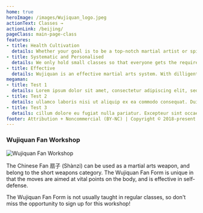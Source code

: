 ```yaml
---
home: true
heroImage: /images/Wujiquan_logo.jpeg
actionText: Classes →
actionLink: /beijing/
pageClass: main-page-class
features:
- title: Health Cultivation
  details: Whether your goal is to be a top-notch martial artist or spiritual cultivation, you will get a firm foundation and stay healthy physically, mentally and spiritually.
- title: Systematic and Personalised
  details: We only hold small classes so that everyone gets the required attention. Our instructors teach in a systematic manner to ensure you can progress in the best manner.
- title: Effective
  details: Wujiquan is an effective martial arts system. With dilligent practice and correct guidance, you can start feeling the effects and benefits yourself in a matter of months. 
megaman:
- title: Test 1
  details: Lorem ipsum dolor sit amet, consectetur adipiscing elit, sed do eiusmod tempor incididunt ut labore et dolore magna aliqua. Ut enim ad minim veniam, quis nostrud exercitation
- title: Test 2
  details: ullamco laboris nisi ut aliquip ex ea commodo consequat. Duis aute irure dolor in reprehenderit in voluptate velit esse
- title: Test 3
  details: cillum dolore eu fugiat nulla pariatur. Excepteur sint occaecat cupidatat non proident, sunt in culpa qui officia deserunt mollit anim id est laborum.g/
footer: Attribution + Noncommercial (BY-NC) | Copyright © 2018-present Lee Hanxue
---
```


### Wujiquan Fan Workshop

![Wujiquan Fan Workshop](/images/2018-fan-workshop.jpg)

The Chinese Fan 扇子 (Shànzi) can be used as a martial arts weapon, and belong to the short weapons category. The Wujiquan Fan Form is unique in that the moves are aimed at vital points on the body, and is effective in self-defense. 

The Wujiquan Fan Form is not usually taught in regular classes, so don't miss the opportunity to sign up for this workshop!

